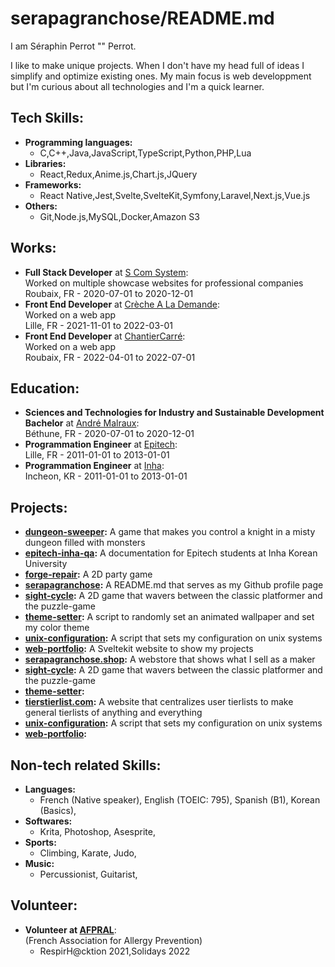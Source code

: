 # serapagranchose/README.md

I am Séraphin Perrot "" Perrot.  

I like to make unique projects.
When I don&#39;t have my head full of ideas I simplify and optimize existing ones.
My main focus is web developpment but I&#39;m curious about all technologies and I&#39;m a quick learner.

## Tech Skills:
- **Programming languages:**
    - C,C++,Java,JavaScript,TypeScript,Python,PHP,Lua
- **Libraries:**
    - React,Redux,Anime.js,Chart.js,JQuery
- **Frameworks:**
    - React Native,Jest,Svelte,SvelteKit,Symfony,Laravel,Next.js,Vue.js
- **Others:**
    - Git,Node.js,MySQL,Docker,Amazon S3

## Works:
- **Full Stack Developer** at [S Com System](https:&#x2F;&#x2F;s-com-system.fr):  
    Worked on multiple showcase websites for professional companies  
    Roubaix, FR - 2020-07-01 to 2020-12-01
- **Front End Developer** at [Crèche A La Demande](https:&#x2F;&#x2F;www.crechealademande.fr):  
    Worked on a web app  
    Lille, FR - 2021-11-01 to 2022-03-01
- **Front End Developer** at [ChantierCarré](https:&#x2F;&#x2F;www.chantiercarre.fr):  
    Worked on a web app  
    Roubaix, FR - 2022-04-01 to 2022-07-01

## Education:
- **Sciences and Technologies for Industry and Sustainable Development Bachelor** at [André Malraux](https:&#x2F;&#x2F;andre-malraux-bethune.enthdf.fr):  
    Béthune, FR - 2020-07-01 to 2020-12-01
- **Programmation Engineer** at [Epitech](https:&#x2F;&#x2F;www.epitech.eu&#x2F;fr&#x2F;formations&#x2F;epitech-en-5-ans):  
    Lille, FR - 2011-01-01 to 2013-01-01
- **Programmation Engineer** at [Inha](https:&#x2F;&#x2F;eng.inha.ac.kr&#x2F;eng&#x2F;index.do):  
    Incheon, KR - 2011-01-01 to 2013-01-01

## Projects:
- **[dungeon-sweeper](https:&#x2F;&#x2F;github.com&#x2F;serapagranchose&#x2F;dungeon-sweeper):** A game that makes you control a knight in a misty dungeon filled with monsters
- **[epitech-inha-qa](https:&#x2F;&#x2F;github.com&#x2F;serapagranchose&#x2F;epitech-inha-qa):** A documentation for Epitech students at Inha Korean University
- **[forge-repair](https:&#x2F;&#x2F;github.com&#x2F;serapagranchose&#x2F;forge-repair):** A 2D party game
- **[serapagranchose](https:&#x2F;&#x2F;github.com&#x2F;serapagranchose&#x2F;serapagranchose):** A README.md that serves as my Github profile page
- **[sight-cycle](https:&#x2F;&#x2F;github.com&#x2F;serapagranchose&#x2F;sight-cycle):** A 2D game that wavers between the classic platformer and the puzzle-game
- **[theme-setter](https:&#x2F;&#x2F;github.com&#x2F;serapagranchose&#x2F;theme-setter):** A script to randomly set an animated wallpaper and set my color theme
- **[unix-configuration](https:&#x2F;&#x2F;github.com&#x2F;serapagranchose&#x2F;unix-configuration):** A script that sets my configuration on unix systems
- **[web-portfolio](https:&#x2F;&#x2F;github.com&#x2F;serapagranchose&#x2F;web-portfolio):** A Sveltekit website to show my projects
- **[serapagranchose.shop](https:&#x2F;&#x2F;github.com&#x2F;serapagranchose&#x2F;serapagranchose.shop):** A webstore that shows what I sell as a maker
- **[sight-cycle](https:&#x2F;&#x2F;github.com&#x2F;serapagranchose&#x2F;sight-cycle):** A 2D game that wavers between the classic platformer and the puzzle-game
- **[theme-setter](https:&#x2F;&#x2F;github.com&#x2F;serapagranchose&#x2F;theme-setter):** 
- **[tierstierlist.com](https:&#x2F;&#x2F;github.com&#x2F;serapagranchose&#x2F;tierstierlist.com):** A website that centralizes user tierlists to make general tierlists of anything and everything
- **[unix-configuration](https:&#x2F;&#x2F;github.com&#x2F;serapagranchose&#x2F;unix-configuration):** A script that sets my configuration on unix systems
- **[web-portfolio](https:&#x2F;&#x2F;github.com&#x2F;serapagranchose&#x2F;web-portfolio):** 

## Non-tech related Skills:
- **Languages:**
    - French (Native speaker), English (TOEIC: 795), Spanish (B1), Korean (Basics), 
- **Softwares:**
    - Krita, Photoshop, Asesprite, 
- **Sports:**
    - Climbing, Karate, Judo, 
- **Music:**
    - Percussionist, Guitarist, 

## Volunteer:
- **Volunteer at [AFPRAL](https:&#x2F;&#x2F;www.afpral.fr&#x2F;page&#x2F;953363-l-association)**:  
    (French Association for Allergy Prevention)  
    - RespirH@cktion 2021,Solidays 2022
